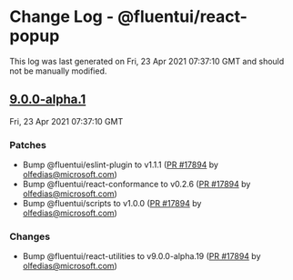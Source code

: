 # Change Log - @fluentui/react-popup

This log was last generated on Fri, 23 Apr 2021 07:37:10 GMT and should not be manually modified.

<!-- Start content -->

## [9.0.0-alpha.1](https://github.com/microsoft/fluentui/tree/@fluentui/react-popup_v9.0.0-alpha.1)

Fri, 23 Apr 2021 07:37:10 GMT

### Patches

- Bump @fluentui/eslint-plugin to v1.1.1 ([PR #17894](https://github.com/microsoft/fluentui/pull/17894) by olfedias@microsoft.com)
- Bump @fluentui/react-conformance to v0.2.6 ([PR #17894](https://github.com/microsoft/fluentui/pull/17894) by olfedias@microsoft.com)
- Bump @fluentui/scripts to v1.0.0 ([PR #17894](https://github.com/microsoft/fluentui/pull/17894) by olfedias@microsoft.com)

### Changes

- Bump @fluentui/react-utilities to v9.0.0-alpha.19 ([PR #17894](https://github.com/microsoft/fluentui/pull/17894) by olfedias@microsoft.com)
